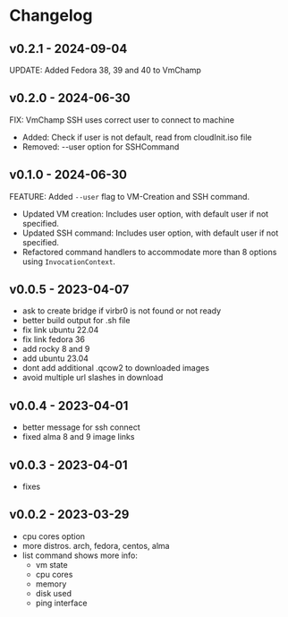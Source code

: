# Changelog

## v0.2.1 - 2024-09-04
UPDATE: Added Fedora 38, 39 and 40 to VmChamp


## v0.2.0 - 2024-06-30
FIX: VmChamp SSH uses correct user to connect to machine

- Added: Check if user is not default, read from cloudInit.iso file
- Removed: --user option for SSHCommand


## v0.1.0 - 2024-06-30
FEATURE: Added `--user` flag to VM-Creation and SSH command.

- Updated VM creation: Includes user option, with default user if not specified.
- Updated SSH command: Includes user option, with default user if not specified.
- Refactored command handlers to accommodate more than 8 options using `InvocationContext`.


## v0.0.5 - 2023-04-07

- ask to create bridge if virbr0 is not found or not ready
- better build output for .sh file
- fix link ubuntu 22.04
- fix link fedora 36
- add rocky 8 and 9
- add ubuntu 23.04
- dont add additional .qcow2 to downloaded images
- avoid multiple url slashes in download

## v0.0.4 - 2023-04-01

- better message for ssh connect
- fixed alma 8 and 9 image links

##  v0.0.3 - 2023-04-01

- fixes

##  v0.0.2 - 2023-03-29

- cpu cores option
- more distros. arch, fedora, centos, alma
- list command shows more info:
  - vm state
  - cpu cores
  - memory
  - disk used
  - ping interface
